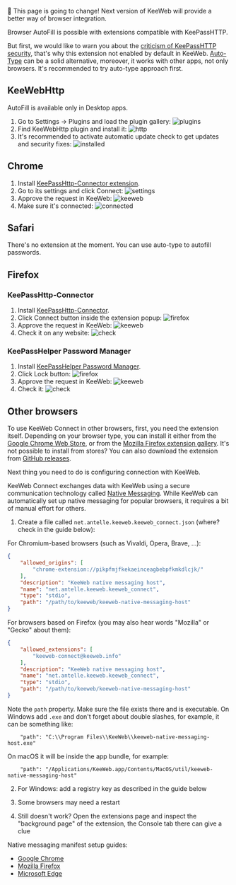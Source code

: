 🚧  This page is going to change! Next version of KeeWeb will provide a better way of browser integration.

Browser AutoFill is possible with extensions compatible with KeePassHTTP.  

But first, we would like to warn you about the [criticism of KeePassHTTP security](https://github.com/pfn/keepasshttp/issues/258), that's why this extension not enabled by default in KeeWeb. [Auto-Type](https://github.com/keeweb/keeweb/wiki/Auto-Type) can be a solid alternative, moreover, it works with other apps, not only browsers. It's recommended to try auto-type approach first.

## KeeWebHttp

AutoFill is available only in Desktop apps.
1. Go to Settings &rarr; Plugins and load the plugin gallery:
![plugins](https://user-images.githubusercontent.com/633557/34461926-b0ba929c-ee38-11e7-9d71-3c47fa0cd3c7.png)
2. Find KeeWebHttp plugin and install it:
![http](https://user-images.githubusercontent.com/633557/34461924-b069df50-ee38-11e7-851a-548cc648c9fd.png)
3. It's recommended to activate automatic update check to get updates and security fixes:
![installed](https://user-images.githubusercontent.com/633557/34461947-f50025e8-ee38-11e7-9b05-3631eb331bdd.png)

## Chrome

1. Install [KeePassHttp-Connector extension](https://chrome.google.com/webstore/detail/keepasshttp-connector/dafgdjggglmmknipkhngniifhplpcldb).
2. Go to its settings and click Connect:
![settings](https://user-images.githubusercontent.com/633557/34462051-49750146-ee3b-11e7-8fc7-1785e9b8b3ec.png)
3. Approve the request in KeeWeb:
![keeweb](https://user-images.githubusercontent.com/633557/34462026-ada43584-ee3a-11e7-9fc6-1bb240696512.png)
4. Make sure it's connected:
![connected](https://user-images.githubusercontent.com/633557/34462027-adcc24d6-ee3a-11e7-9324-2501f75c01e0.png)

## Safari

There's no extension at the moment. You can use auto-type to autofill passwords.

## Firefox

### KeePassHttp-Connector 

1. Install [KeePassHttp-Connector](https://addons.mozilla.org/en-US/firefox/addon/keepasshttp-connector/).
2. Click Connect button inside the extension popup:
![firefox](https://user-images.githubusercontent.com/633557/34462254-f500e40e-ee3f-11e7-8717-6f359a5ad51f.png)
3. Approve the request in KeeWeb:
![keeweb](https://user-images.githubusercontent.com/633557/34462026-ada43584-ee3a-11e7-9fc6-1bb240696512.png)
4. Check it on any website:
![check](https://user-images.githubusercontent.com/633557/34462271-3c931008-ee40-11e7-9ddd-35aa1fe2db89.png)

### KeePassHelper Password Manager

1. Install [KeePassHelper Password Manager](https://addons.mozilla.org/en-US/firefox/addon/keepasshelper/).
2. Click Lock button:
![firefox](https://user-images.githubusercontent.com/633557/34462319-3dd07360-ee41-11e7-9f60-2a08d8b4f93f.png)
3. Approve the request in KeeWeb:
![keeweb](https://user-images.githubusercontent.com/633557/34462026-ada43584-ee3a-11e7-9fc6-1bb240696512.png)
4. Check it:
![check](https://user-images.githubusercontent.com/633557/34462318-3da81f0a-ee41-11e7-82d7-27047a1f5abe.png)

## Other browsers

To use KeeWeb Connect in other browsers, first, you need the extension itself. Depending on your browser type, you can install it either from the [Google Chrome Web Store](https://chrome.google.com/webstore/detail/keeweb-connect/pikpfmjfkekaeinceagbebpfkmkdlcjk), or from the [Mozilla Firefox extension gallery](https://addons.mozilla.org/firefox/addon/keeweb-connect/). It's not possible to install from stores? You can also download the extension from [GitHub releases](https://github.com/keeweb/keeweb-connect/releases/latest).

Next thing you need to do is configuring connection with KeeWeb.

KeeWeb Connect exchanges data with KeeWeb using a secure communication technology called [Native Messaging](https://developer.mozilla.org/en-US/docs/Mozilla/Add-ons/WebExtensions/Native_messaging). While KeeWeb can automatically set up native messaging for popular browsers, it requires a bit of manual effort for others.

1. Create a file called `net.antelle.keeweb.keeweb_connect.json` (where? check in the guide below):

For Chromium-based browsers (such as Vivaldi, Opera, Brave, ...):
```json
{
    "allowed_origins": [
        "chrome-extension://pikpfmjfkekaeinceagbebpfkmkdlcjk/"
    ],
    "description": "KeeWeb native messaging host",
    "name": "net.antelle.keeweb.keeweb_connect",
    "type": "stdio",
    "path": "/path/to/keeweb/keeweb-native-messaging-host"
}
```

For browsers based on Firefox (you may also hear words "Mozilla" or "Gecko" about them):
```json
{
    "allowed_extensions": [
        "keeweb-connect@keeweb.info"
    ],
    "description": "KeeWeb native messaging host",
    "name": "net.antelle.keeweb.keeweb_connect",
    "type": "stdio",
    "path": "/path/to/keeweb/keeweb-native-messaging-host"
}
```

Note the `path` property. Make sure the file exists there and is executable. On Windows add `.exe` and don't forget about double slashes, for example, it can be something like:
```
    "path": "C:\\Program Files\\KeeWeb\\keeweb-native-messaging-host.exe"
```

On macOS it will be inside the app bundle, for example:
```
    "path": "/Applications/KeeWeb.app/Contents/MacOS/util/keeweb-native-messaging-host"
```

2. For Windows: add a registry key as described in the guide below

3. Some browsers may need a restart

4. Still doesn't work? Open the extensions page and inspect the "background page" of the extension, the Console tab there can give a clue

Native messaging manifest setup guides:
- [Google Chrome](https://developer.chrome.com/docs/apps/nativeMessaging/#native-messaging-host-location)
- [Mozilla Firefox](https://developer.mozilla.org/en-US/docs/Mozilla/Add-ons/WebExtensions/Native_messaging#setup)
- [Microsoft Edge](https://docs.microsoft.com/en-us/microsoft-edge/extensions-chromium/developer-guide/native-messaging?tabs=windows#step-3---copy-the-native-messaging-host-manifest-file-to-your-system)